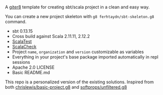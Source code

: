 A [giter8](https://github.com/n8han/giter8) template for creating sbt/scala project in a clean and easy way.

You can create a new project skeleton with `g8 ferhtaydn/sbt-skeleton.g8` command.

* sbt 0.13.15
* Cross build against Scala 2.11.11, 2.12.2
* [ScalaTest](http://www.scalatest.org/)
* [ScalaCheck](http://www.scalacheck.org/)
* Project `name`, `organization` and `version` customizable as variables
* Everything in your project's base package imported automatically in repl sessions
* Apache 2.0 LICENSE
* Basic README.md


This repo is a personalized version of the existing solutions.
Inspired from both [chrislewis/basic-project.g8](https://github.com/chrislewis/basic-project.g8) and [softprops/unfiltered.g8](https://github.com/softprops/unfiltered.g8)
